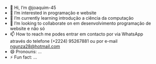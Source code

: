 - 👋 Hi, I’m @joaquim-45
- 👀 I’m interested in programação e website
- 🌱 I’m currently learning introdução a ciência da computação 
- 💞️ I’m looking to collaborate on em desenvolvimento programação de website e não só 
- 📫 How to reach me podes entrar em contacto por via WhatsApp através do telefone (+2224) 95267881 ou por e-mail ngunza28@hotmail.com
- 😄 Pronouns: ...
- ⚡ Fun fact: ...

<!---
joaquim-45/joaquim-45 is a ✨ special ✨ repository because its `README.md` (this file) appears on your GitHub profile.
You can click the Preview link to take a look at your changes.
--->
